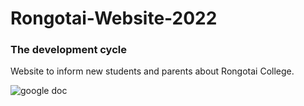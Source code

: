# Rongotai-Website-2022
### The development cycle
Website to inform new students and parents about Rongotai College.

![google doc]('https://docs.google.com/document/d/135RIpKs1R5vlHcnRRdLA41HCNrEahkhR3BatKvqicDs/edit#')
